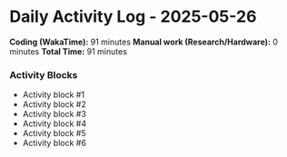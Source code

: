 # Daily Activity Log - 2025-05-26

**Coding (WakaTime):** 91 minutes
**Manual work (Research/Hardware):** 0 minutes
**Total Time:** 91 minutes

### Activity Blocks
- Activity block #1
- Activity block #2
- Activity block #3
- Activity block #4
- Activity block #5
- Activity block #6

